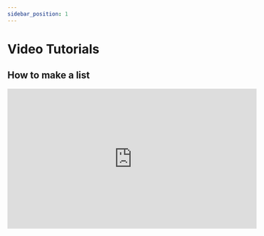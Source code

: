 ```yaml
---
sidebar_position: 1
---
```


# Video Tutorials


## How to make a list

<iframe width="560" height="315" src="https://www.youtube.com/embed/9GoSM8fmO4o" title="YouTube video player" frameborder="0" allow="accelerometer; autoplay; clipboard-write; encrypted-media; gyroscope; picture-in-picture" allowfullscreen></iframe>

